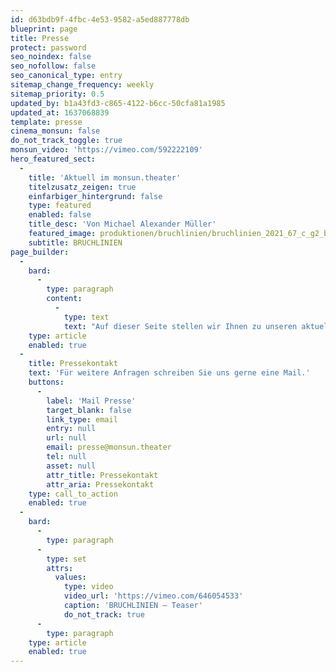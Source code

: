 ```yaml
---
id: d63bdb9f-4fbc-4e53-9582-a5ed887778db
blueprint: page
title: Presse
protect: password
seo_noindex: false
seo_nofollow: false
seo_canonical_type: entry
sitemap_change_frequency: weekly
sitemap_priority: 0.5
updated_by: b1a43fd3-c865-4122-b6cc-50cfa81a1985
updated_at: 1637068839
template: presse
cinema_monsun: false
do_not_track_toggle: true
monsun_video: 'https://vimeo.com/592222109'
hero_featured_sect:
  -
    title: 'Aktuell im monsun.theater'
    titelzusatz_zeigen: true
    einfarbiger_hintergrund: false
    type: featured
    enabled: false
    title_desc: 'Von Michael Alexander Müller'
    featured_image: produktionen/bruchlinien/bruchlinien_2021_67_c_g2_baraniak.jpg
    subtitle: BRUCHLINIEN
page_builder:
  -
    bard:
      -
        type: paragraph
        content:
          -
            type: text
            text: "Auf dieser Seite stellen wir Ihnen zu unseren aktuellen Veranstaltungen Pressemitteilung als PDF sowie ausgesuchtes Bildmaterial in hochauflösender Qualität als Download zur Verfügung.\_"
    type: article
    enabled: true
  -
    title: Pressekontakt
    text: 'Für weitere Anfragen schreiben Sie uns gerne eine Mail.'
    buttons:
      -
        label: 'Mail Presse'
        target_blank: false
        link_type: email
        entry: null
        url: null
        email: presse@monsun.theater
        tel: null
        asset: null
        attr_title: Pressekontakt
        attr_aria: Pressekontakt
    type: call_to_action
    enabled: true
  -
    bard:
      -
        type: paragraph
      -
        type: set
        attrs:
          values:
            type: video
            video_url: 'https://vimeo.com/646054533'
            caption: 'BRUCHLINIEN – Teaser'
            do_not_track: true
      -
        type: paragraph
    type: article
    enabled: true
---
```

